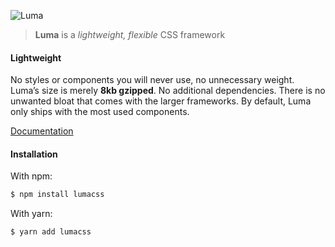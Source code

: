 ![Luma](https://abload.de/img/luma18s4p.png)

> **Luma** is a *lightweight, flexible* CSS framework

#### Lightweight

No styles or components you will never use, no unnecessary weight. Luma’s size is merely **8kb gzipped**. No additional dependencies. There is no unwanted bloat that comes with the larger frameworks. By default, Luma only ships with the most used components.  

[Documentation](http://luma.netlify.com)

#### Installation

With npm:

```bash
$ npm install lumacss
```

With yarn:

```bash
$ yarn add lumacss
```